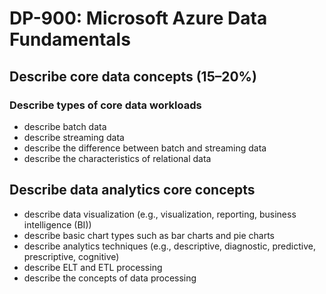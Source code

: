 # DP-900: Microsoft Azure Data Fundamentals

## Describe core data concepts (15–20%) 
###  Describe types of core data workloads 
* describe batch data 
* describe streaming data 
* describe the difference between batch and streaming data 
* describe the characteristics of relational data 

## Describe data analytics core concepts 
* describe data visualization (e.g., visualization, reporting, business intelligence (BI)) 
* describe basic chart types such as bar charts and pie charts 
* describe analytics techniques (e.g., descriptive, diagnostic, predictive, prescriptive, 
cognitive) 
* describe ELT and ETL processing 
* describe the concepts of data processing 
